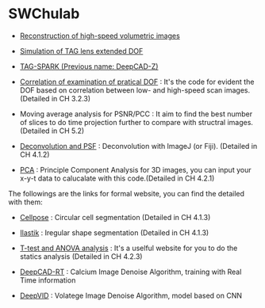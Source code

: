 # SWChulab
- [Reconstruction of high-speed volumetric images](tdms_to_tiff_v9-bk/README.md)

- [Simulation of TAG lens extended DOF](SimulationDOF)

- [TAG-SPARK (Previous name: DeepCAD-Z)](DeepCAD-Z)

- [Correlation of examination of pratical DOF](Correlaiton) : It's the code for evident the DOF based on correlation between low- and high-speed scan images. (Detailed in CH 3.2.3)
  
- Moving average analysis for PSNR/PCC : It aim to find the best number of slices to do time projection further to compare with structral images. (Detailed in CH 5.2)

- [Deconvolution and PSF](Deconvolution.md) : Deconvolution with ImageJ (or Fiji). (Detailed in CH 4.1.2)

- [PCA](PCA/README.md) : Principle Component Analysis for 3D images, you can input your x-y-t data to calucalate with this code.(Detailed in CH 4.2.1)

The followings are the links for formal website, you can find the detailed with them:

- [Cellpose](https://github.com/MouseLand/cellpose) : Circular cell segmentation (Detailed in CH 4.1.3)

- [Ilastik](https://www.ilastik.org/) : Iregular shape segmentation (Detailed in CH 4.1.3)

- [T-test and ANOVA analysis](https://www.graphpad.com/quickcalcs/contMenu/) : It's a uselful website for you to do the statics analysis (Detailed in CH 4.2.3)
  
- [DeepCAD-RT](https://github.com/cabooster/DeepCAD-RT) : Calcium Image Denoise Algorithm, training with Real Time information

- [DeepVID](https://github.com/bu-cisl/DeepVID) : Volatege Image Denoise Algorithm, model based on CNN



